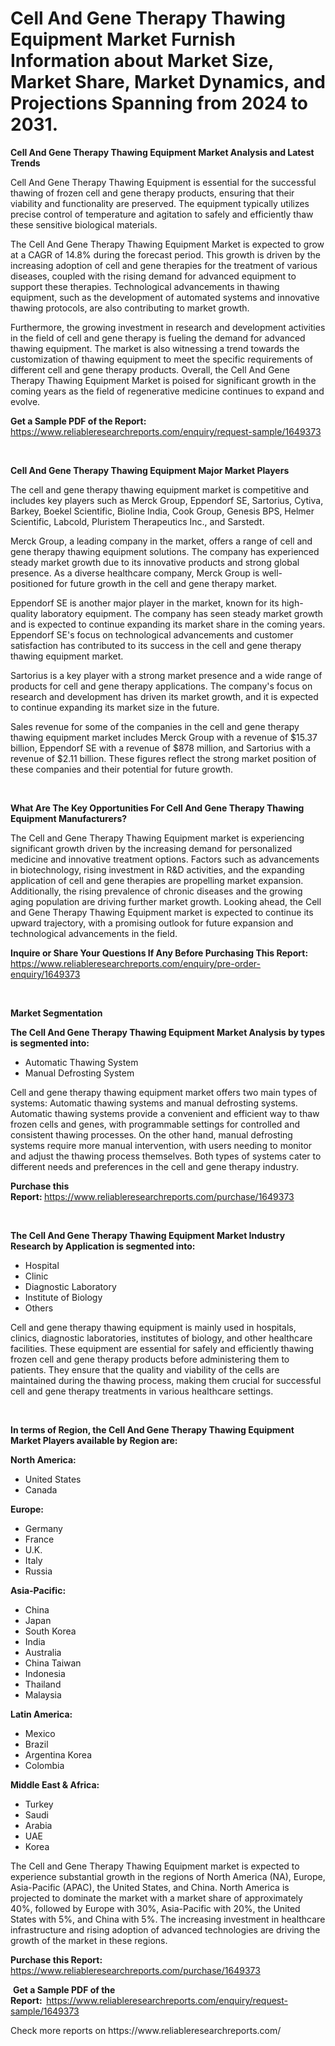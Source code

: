 <p><h1>Cell And Gene Therapy Thawing Equipment Market Furnish Information about Market Size, Market Share, Market Dynamics, and Projections Spanning from 2024 to 2031.</h1></p><p><strong>Cell And Gene Therapy Thawing Equipment Market Analysis and Latest Trends</strong></p>
<p><p>Cell And Gene Therapy Thawing Equipment is essential for the successful thawing of frozen cell and gene therapy products, ensuring that their viability and functionality are preserved. The equipment typically utilizes precise control of temperature and agitation to safely and efficiently thaw these sensitive biological materials.</p><p>The Cell And Gene Therapy Thawing Equipment Market is expected to grow at a CAGR of 14.8% during the forecast period. This growth is driven by the increasing adoption of cell and gene therapies for the treatment of various diseases, coupled with the rising demand for advanced equipment to support these therapies. Technological advancements in thawing equipment, such as the development of automated systems and innovative thawing protocols, are also contributing to market growth.</p><p>Furthermore, the growing investment in research and development activities in the field of cell and gene therapy is fueling the demand for advanced thawing equipment. The market is also witnessing a trend towards the customization of thawing equipment to meet the specific requirements of different cell and gene therapy products. Overall, the Cell And Gene Therapy Thawing Equipment Market is poised for significant growth in the coming years as the field of regenerative medicine continues to expand and evolve.</p></p>
<p><strong>Get a Sample PDF of the Report:&nbsp;</strong> <a href="https://www.reliableresearchreports.com/enquiry/request-sample/1649373">https://www.reliableresearchreports.com/enquiry/request-sample/1649373</a></p>
<p>&nbsp;</p>
<p><strong>Cell And Gene Therapy Thawing Equipment Major Market Players</strong></p>
<p><p>The cell and gene therapy thawing equipment market is competitive and includes key players such as Merck Group, Eppendorf SE, Sartorius, Cytiva, Barkey, Boekel Scientific, Bioline India, Cook Group, Genesis BPS, Helmer Scientific, Labcold, Pluristem Therapeutics Inc., and Sarstedt.</p><p>Merck Group, a leading company in the market, offers a range of cell and gene therapy thawing equipment solutions. The company has experienced steady market growth due to its innovative products and strong global presence. As a diverse healthcare company, Merck Group is well-positioned for future growth in the cell and gene therapy market.</p><p>Eppendorf SE is another major player in the market, known for its high-quality laboratory equipment. The company has seen steady market growth and is expected to continue expanding its market share in the coming years. Eppendorf SE's focus on technological advancements and customer satisfaction has contributed to its success in the cell and gene therapy thawing equipment market.</p><p>Sartorius is a key player with a strong market presence and a wide range of products for cell and gene therapy applications. The company's focus on research and development has driven its market growth, and it is expected to continue expanding its market size in the future.</p><p>Sales revenue for some of the companies in the cell and gene therapy thawing equipment market includes Merck Group with a revenue of $15.37 billion, Eppendorf SE with a revenue of $878 million, and Sartorius with a revenue of $2.11 billion. These figures reflect the strong market position of these companies and their potential for future growth.</p></p>
<p>&nbsp;</p>
<p><strong>What Are The Key Opportunities For Cell And Gene Therapy Thawing Equipment Manufacturers?</strong></p>
<p><p>The Cell and Gene Therapy Thawing Equipment market is experiencing significant growth driven by the increasing demand for personalized medicine and innovative treatment options. Factors such as advancements in biotechnology, rising investment in R&D activities, and the expanding application of cell and gene therapies are propelling market expansion. Additionally, the rising prevalence of chronic diseases and the growing aging population are driving further market growth. Looking ahead, the Cell and Gene Therapy Thawing Equipment market is expected to continue its upward trajectory, with a promising outlook for future expansion and technological advancements in the field.</p></p>
<p><strong>Inquire or Share Your Questions If Any Before Purchasing This Report:</strong> <a href="https://www.reliableresearchreports.com/enquiry/pre-order-enquiry/1649373">https://www.reliableresearchreports.com/enquiry/pre-order-enquiry/1649373</a></p>
<p>&nbsp;</p>
<p><strong>Market Segmentation</strong></p>
<p><strong>The Cell And Gene Therapy Thawing Equipment Market Analysis by types is segmented into:</strong></p>
<p><ul><li>Automatic Thawing System</li><li>Manual Defrosting System</li></ul></p>
<p><p>Cell and gene therapy thawing equipment market offers two main types of systems: Automatic thawing systems and manual defrosting systems. Automatic thawing systems provide a convenient and efficient way to thaw frozen cells and genes, with programmable settings for controlled and consistent thawing processes. On the other hand, manual defrosting systems require more manual intervention, with users needing to monitor and adjust the thawing process themselves. Both types of systems cater to different needs and preferences in the cell and gene therapy industry.</p></p>
<p><strong>Purchase this Report:&nbsp;</strong><a href="https://www.reliableresearchreports.com/purchase/1649373">https://www.reliableresearchreports.com/purchase/1649373</a></p>
<p>&nbsp;</p>
<p><strong>The Cell And Gene Therapy Thawing Equipment Market Industry Research by Application is segmented into:</strong></p>
<p><ul><li>Hospital</li><li>Clinic</li><li>Diagnostic Laboratory</li><li>Institute of Biology</li><li>Others</li></ul></p>
<p><p>Cell and gene therapy thawing equipment is mainly used in hospitals, clinics, diagnostic laboratories, institutes of biology, and other healthcare facilities. These equipment are essential for safely and efficiently thawing frozen cell and gene therapy products before administering them to patients. They ensure that the quality and viability of the cells are maintained during the thawing process, making them crucial for successful cell and gene therapy treatments in various healthcare settings.</p></p>
<p>&nbsp;</p>
<p><strong>In terms of Region, the Cell And Gene Therapy Thawing Equipment Market Players available by Region are:</strong></p>
<p>
    <p> <strong> North America: </strong>
        <ul>
            <li>United States</li>
            <li>Canada</li>
        </ul>
        </p> 
    <p> <strong> Europe: </strong>
        <ul>
            <li>Germany</li>
            <li>France</li>
            <li>U.K.</li>
            <li>Italy</li>
            <li>Russia</li>
        </ul>
        </p> 
    <p> <strong> Asia-Pacific: </strong>
        <ul>
            <li>China</li>
            <li>Japan</li>
            <li>South Korea</li>
            <li>India</li>
            <li>Australia</li>
            <li>China Taiwan</li>
            <li>Indonesia</li>
            <li>Thailand</li>
            <li>Malaysia</li>
        </ul>
        </p> 
    <p> <strong> Latin America: </strong>
        <ul>
            <li>Mexico</li>
            <li>Brazil</li>
            <li>Argentina Korea</li>
            <li>Colombia</li>
        </ul>
        </p> 
    <p> <strong> Middle East & Africa: </strong>
        <ul>
            <li>Turkey</li>
            <li>Saudi</li>
            <li>Arabia</li>
            <li>UAE</li>
            <li>Korea</li>
        </ul>
    </p>
    </p>
<p><p>The Cell and Gene Therapy Thawing Equipment market is expected to experience substantial growth in the regions of North America (NA), Europe, Asia-Pacific (APAC), the United States, and China. North America is projected to dominate the market with a market share of approximately 40%, followed by Europe with 30%, Asia-Pacific with 20%, the United States with 5%, and China with 5%. The increasing investment in healthcare infrastructure and rising adoption of advanced technologies are driving the growth of the market in these regions.</p></p>
<p><strong>Purchase this Report: </strong><a href="https://www.reliableresearchreports.com/purchase/1649373">https://www.reliableresearchreports.com/purchase/1649373</a></p>
<p>&nbsp;<strong>Get a Sample PDF of the Report:&nbsp;&nbsp;</strong><a href="https://www.reliableresearchreports.com/enquiry/request-sample/1649373">https://www.reliableresearchreports.com/enquiry/request-sample/1649373</a></p>
<p><strong></strong></p>
<p>Check more reports on https://www.reliableresearchreports.com/</p>
